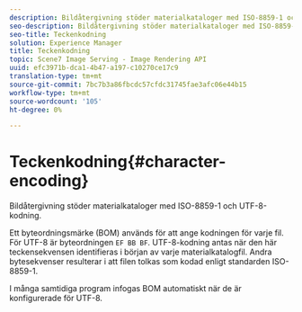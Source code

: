```yaml
---
description: Bildåtergivning stöder materialkataloger med ISO-8859-1 och UTF-8-kodning.
seo-description: Bildåtergivning stöder materialkataloger med ISO-8859-1 och UTF-8-kodning.
seo-title: Teckenkodning
solution: Experience Manager
title: Teckenkodning
topic: Scene7 Image Serving - Image Rendering API
uuid: efc3971b-dca1-4b47-a197-c10270ce17c9
translation-type: tm+mt
source-git-commit: 7bc7b3a86fbcdc57cfdc31745fae3afc06e44b15
workflow-type: tm+mt
source-wordcount: '105'
ht-degree: 0%

---
```



# Teckenkodning{#character-encoding}

Bildåtergivning stöder materialkataloger med ISO-8859-1 och UTF-8-kodning.

Ett byteordningsmärke (BOM) används för att ange kodningen för varje fil. För UTF-8 är byteordningen `EF BB BF`. UTF-8-kodning antas när den här teckensekvensen identifieras i början av varje materialkatalogfil. Andra bytesekvenser resulterar i att filen tolkas som kodad enligt standarden ISO-8859-1.

I många samtidiga program infogas BOM automatiskt när de är konfigurerade för UTF-8.
